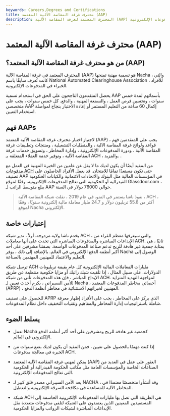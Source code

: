 ```yaml
---
keywords: Careers,Degrees and Certifications
title: محترف غرفة المقاصة الآلية المعتمد (AAP)
description: المحترف المعتمد لغرفة المقاصة الآلية (AAP) هو تسمية مهنية تُمنح للخبراء في أنظمة المدفوعات الإلكترونية.
---
```


# محترف غرفة المقاصة الآلية المعتمد (AAP)
## من هو محترف غرفة المقاصة الآلية المعتمد؟ (AAP)

المحترف المعتمد في غرفة المقاصة الآلية (AAP) هو تسمية مهنية تمنحها Nacha ، والتي كانت تُعرف سابقًا باسم National Automated Clearinghouse Association ، للأفراد الخبراء في المدفوعات الإلكترونية.

يحصل المتقدمون الناجحون على الحق في استخدام تسمية AAP بأسمائهم لمدة خمس سنوات ، وتحسين فرص العمل ، والسمعة المهنية ، والدفع. كل خمس سنوات ، يجب على متخصصي AAP إكمال 60 ساعة من التعليم المستمر أو إعادة الاختبار بنجاح لمواصلة استخدام التعيين.

## فهم AAPs

لاجتياز اختبار محترف غرفة المقاصة الآلية المعتمد (AAP) ، يجب على المتقدمين فهم قواعد ولوائح غرفة المقاصة الآلية ، والمتطلبات التشغيلية ، ومنتجات وتطبيقات غرفة المقاصة الآلية ، ودورة المدفوعات الإلكترونية ، وإدارة المخاطر ، وتسويق خدمات غرفة المقاصة الآلية ، وتوفير خدمة العملاء المتعلقة بـ ACH ، والمزيد. .

من المفيد أيضًا أن يكون لديك ما لا يقل عن عامين من الخبرة المهنية في العمل مع [مدفوعات ACH](/ach) حتى تكون مستعدًا تمامًا للامتحان. قد يعمل الأفراد الحاصلون على تصنيف AAP في المؤسسات المالية مثل البنوك والاتحادات الائتمانية والكيانات الحكومية الفيدرالية أو الحكومية التي تعالج المدفوعات الإلكترونية. وفقًا لموقع Glassdoor.com ، يبلغ متوسط الراتب لـ AAP حوالي 76000 دولار في السنة.

> نفوذ ناشا يستمر في النمو. في عام 2019 ، نقلت شبكة المقاصة الآلية ، ACH ، أكثر من 55.8 تريليون دولار و 24.7 مليار معاملة مالية إلكترونية سنويًا ، وفقًا لموقع Nacha الإلكتروني.

>

## إعتبارات خاصة

يخدم ناشا ولاية مزدوجة. أولاً ، تدير شبكة ACH ، والتي سيعرفها معظم القراء من الإيداعات المباشرة والمدفوعات المباشرة التي تحدث على أنها معاملات ACH. ثانيًا ، هي بمثابة جمعية غير هادفة للربح تدعم صناعة المدفوعات الواسعة. بصفتنا مشرفين على أحد أكبر أنظمة الدفع الإلكتروني في العالم. بالإضافة إلى ذلك ، يوفر Nacha الوصول إلى التعليم والاعتماد للمهنيين المهتمين بالصناعة.

ترسل شبكة ACH مليارات المعاملات المالية الإلكترونية كل عام بقيمة تريليونات الدولارات. على سبيل المثال ، إذا تلقيت شيك راتبك أو مزايا حكومية منتظمة عن طريق الإيداع المباشر ، فإن هذه المدفوعات تأتي من شبكة ACH. لمواجهة التهديد المتزايد للأمن [السيبراني](/cybersecurity) ، يكرم أحدث تعيين لـ Nacha ، أخصائي مخاطر المدفوعات المعتمد (APRP) ، المهنيين لخبراتهم الاستثنائية في مخاطر أنظمة الدفع.

للحصول على تصنيف APRP الذي يركز على المخاطر ، يجب على الأفراد إظهار معرفة شاملة باستراتيجيات إدارة المخاطر والمفاهيم وتقنيات التخفيف داخل نظام المدفوعات.

## يسلط الضوء

- تعمل Nacha كجمعية غير هادفة للربح ومشرفين على أحد أكبر أنظمة الدفع الإلكتروني في العالم.

- إذا كنت مهتمًا بالحصول على تعيين ، فمن المفيد أن يكون لديك بضع سنوات من الخبرة في معالجة مدفوعات ACH.

- يمكن لمهني غرفة المقاصة الآلية المعتمد (AAP) العثور على عمل في العديد من الصناعات الخاصة والمؤسسات العامة مثل مكاتب الحكومة الفيدرالية أو الحكومية التي تعالج المدفوعات الإلكترونية.

- يعد الأمن السيبراني مصدر قلق كبير لـ NACHA ، وقد أنشأوا متخصصًا معتمدًا في المخاطر الآلية للمساعدة في مكافحة السرقة الإلكترونية والتعطيل.

- شبكة ACH هي الطريقة التي تصل بها مليارات المدفوعات الإلكترونية الحاسمة إلى المستفيدين المعينين الذين يعتمدون على الشبكة لتلقي مدفوعات متعددة مثل الإيداعات المباشرة لشيكات الرواتب والمزايا الحكومية.

